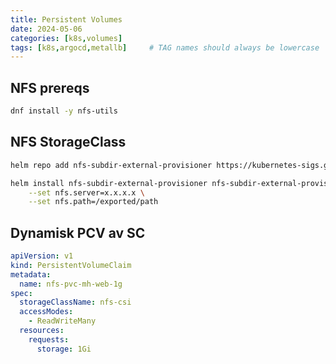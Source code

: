 ```yaml
---
title: Persistent Volumes
date: 2024-05-06
categories: [k8s,volumes]
tags: [k8s,argocd,metallb]     # TAG names should always be lowercase
---
```


## NFS prereqs

```bash
dnf install -y nfs-utils
```

## NFS StorageClass

```bash
helm repo add nfs-subdir-external-provisioner https://kubernetes-sigs.github.io/nfs-subdir-external-provisioner/

helm install nfs-subdir-external-provisioner nfs-subdir-external-provisioner/nfs-subdir-external-provisioner \
    --set nfs.server=x.x.x.x \
    --set nfs.path=/exported/path
```

## Dynamisk PCV av SC

```yaml
apiVersion: v1
kind: PersistentVolumeClaim
metadata:
  name: nfs-pvc-mh-web-1g
spec:
  storageClassName: nfs-csi
  accessModes:
    - ReadWriteMany
  resources:
    requests:
      storage: 1Gi
```
